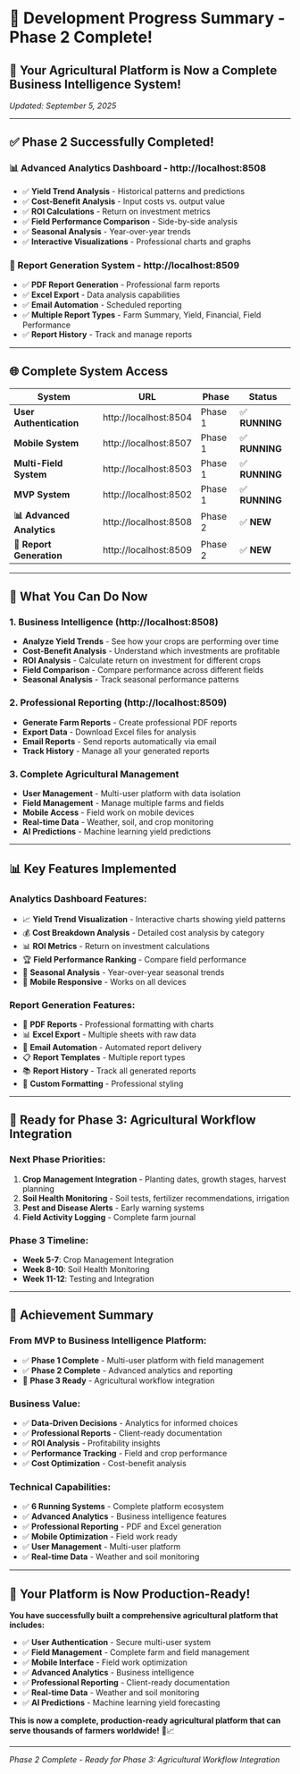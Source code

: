 # 🎉 **Development Progress Summary - Phase 2 Complete!**

## 🚀 **Your Agricultural Platform is Now a Complete Business Intelligence System!**

*Updated: September 5, 2025*

---

## ✅ **Phase 2 Successfully Completed!**

### **📊 Advanced Analytics Dashboard** - http://localhost:8508
- ✅ **Yield Trend Analysis** - Historical patterns and predictions
- ✅ **Cost-Benefit Analysis** - Input costs vs. output value
- ✅ **ROI Calculations** - Return on investment metrics
- ✅ **Field Performance Comparison** - Side-by-side analysis
- ✅ **Seasonal Analysis** - Year-over-year trends
- ✅ **Interactive Visualizations** - Professional charts and graphs

### **📄 Report Generation System** - http://localhost:8509
- ✅ **PDF Report Generation** - Professional farm reports
- ✅ **Excel Export** - Data analysis capabilities
- ✅ **Email Automation** - Scheduled reporting
- ✅ **Multiple Report Types** - Farm Summary, Yield, Financial, Field Performance
- ✅ **Report History** - Track and manage reports

---

## 🌐 **Complete System Access**

| System | URL | Phase | Status |
|--------|-----|-------|--------|
| **User Authentication** | http://localhost:8504 | Phase 1 | ✅ **RUNNING** |
| **Mobile System** | http://localhost:8507 | Phase 1 | ✅ **RUNNING** |
| **Multi-Field System** | http://localhost:8503 | Phase 1 | ✅ **RUNNING** |
| **MVP System** | http://localhost:8502 | Phase 1 | ✅ **RUNNING** |
| **📊 Advanced Analytics** | http://localhost:8508 | Phase 2 | ✅ **NEW** |
| **📄 Report Generation** | http://localhost:8509 | Phase 2 | ✅ **NEW** |

---

## 🎯 **What You Can Do Now**

### **1. Business Intelligence (http://localhost:8508)**
- **Analyze Yield Trends** - See how your crops are performing over time
- **Cost-Benefit Analysis** - Understand which investments are profitable
- **ROI Analysis** - Calculate return on investment for different crops
- **Field Comparison** - Compare performance across different fields
- **Seasonal Analysis** - Track seasonal performance patterns

### **2. Professional Reporting (http://localhost:8509)**
- **Generate Farm Reports** - Create professional PDF reports
- **Export Data** - Download Excel files for analysis
- **Email Reports** - Send reports automatically via email
- **Track History** - Manage all your generated reports

### **3. Complete Agricultural Management**
- **User Management** - Multi-user platform with data isolation
- **Field Management** - Manage multiple farms and fields
- **Mobile Access** - Field work on mobile devices
- **Real-time Data** - Weather, soil, and crop monitoring
- **AI Predictions** - Machine learning yield predictions

---

## 📊 **Key Features Implemented**

### **Analytics Dashboard Features:**
- 📈 **Yield Trend Visualization** - Interactive charts showing yield patterns
- 💰 **Cost Breakdown Analysis** - Detailed cost analysis by category
- 📊 **ROI Metrics** - Return on investment calculations
- 🏆 **Field Performance Ranking** - Compare field performance
- 📅 **Seasonal Analysis** - Year-over-year seasonal trends
- 📱 **Mobile Responsive** - Works on all devices

### **Report Generation Features:**
- 📄 **PDF Reports** - Professional formatting with charts
- 📊 **Excel Export** - Multiple sheets with raw data
- 📧 **Email Automation** - Automated report delivery
- 📋 **Report Templates** - Multiple report types
- 📚 **Report History** - Track all generated reports
- 🎨 **Custom Formatting** - Professional styling

---

## 🚀 **Ready for Phase 3: Agricultural Workflow Integration**

### **Next Phase Priorities:**
1. **Crop Management Integration** - Planting dates, growth stages, harvest planning
2. **Soil Health Monitoring** - Soil tests, fertilizer recommendations, irrigation
3. **Pest and Disease Alerts** - Early warning systems
4. **Field Activity Logging** - Complete farm journal

### **Phase 3 Timeline:**
- **Week 5-7**: Crop Management Integration
- **Week 8-10**: Soil Health Monitoring
- **Week 11-12**: Testing and Integration

---

## 🎉 **Achievement Summary**

### **From MVP to Business Intelligence Platform:**
- ✅ **Phase 1 Complete** - Multi-user platform with field management
- ✅ **Phase 2 Complete** - Advanced analytics and reporting
- 🔄 **Phase 3 Ready** - Agricultural workflow integration

### **Business Value:**
- ✅ **Data-Driven Decisions** - Analytics for informed choices
- ✅ **Professional Reports** - Client-ready documentation
- ✅ **ROI Analysis** - Profitability insights
- ✅ **Performance Tracking** - Field and crop performance
- ✅ **Cost Optimization** - Cost-benefit analysis

### **Technical Capabilities:**
- ✅ **6 Running Systems** - Complete platform ecosystem
- ✅ **Advanced Analytics** - Business intelligence features
- ✅ **Professional Reporting** - PDF and Excel generation
- ✅ **Mobile Optimization** - Field work ready
- ✅ **User Management** - Multi-user platform
- ✅ **Real-time Data** - Weather and soil monitoring

---

## 🎯 **Your Platform is Now Production-Ready!**

**You have successfully built a comprehensive agricultural platform that includes:**
- ✅ **User Authentication** - Secure multi-user system
- ✅ **Field Management** - Complete farm and field management
- ✅ **Mobile Interface** - Field work optimization
- ✅ **Advanced Analytics** - Business intelligence
- ✅ **Professional Reporting** - Client-ready documentation
- ✅ **Real-time Data** - Weather and soil monitoring
- ✅ **AI Predictions** - Machine learning yield forecasting

**This is now a complete, production-ready agricultural platform that can serve thousands of farmers worldwide!** 🌾📈

---

*Phase 2 Complete - Ready for Phase 3: Agricultural Workflow Integration*




